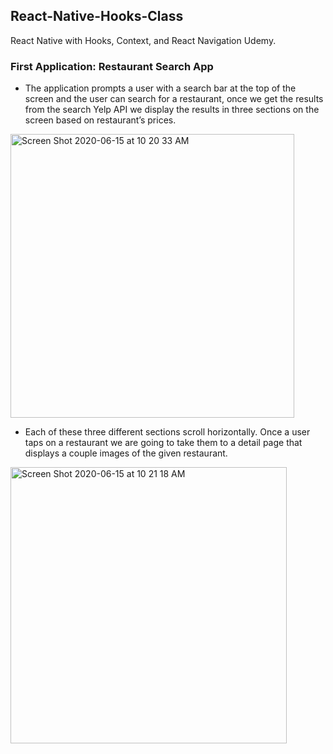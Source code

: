 ## React-Native-Hooks-Class
React Native with Hooks, Context, and React Navigation Udemy.

### First Application: Restaurant Search App

- The application prompts a user with a search bar at the top of the screen and the user can search for a restaurant, 
once we get the results from the search Yelp API we display the results in three sections on the screen based on restaurant’s prices. 

<img width="454" alt="Screen Shot 2020-06-15 at 10 20 33 AM" src="https://user-images.githubusercontent.com/44908424/84675549-0789a000-aef2-11ea-9ad1-256abb4fa734.png">

- Each of these three different sections scroll horizontally. Once a user taps on a restaurant we are going to take them to a detail page that displays a couple images of the given restaurant. 

<img width="442" alt="Screen Shot 2020-06-15 at 10 21 18 AM" src="https://user-images.githubusercontent.com/44908424/84675576-0eb0ae00-aef2-11ea-9fda-c35867003191.png">
